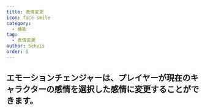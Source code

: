 ```yaml
---
title: 表情変更
icon: face-smile
category:
  - 機能
tag:
  - 表情変更
author: Schvis
order: 6
---
```


## エモーションチェンジャーは、プレイヤーが現在のキャラクターの感情を選択した感情に変更することができます。
